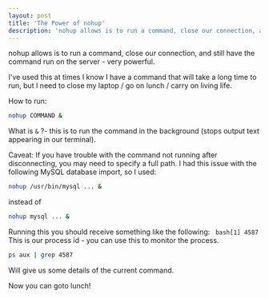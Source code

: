 ```yaml
---
layout: post
title: 'The Power of nohup'
description: 'nohup allows is to run a command, close our connection, and still have the command run on the server - very powerful.'
---
```


nohup allows is to run a command, close our connection, and still have the command run on the server - very powerful.

I've used this at times I know I have a command that will take a long time to run, but I need to close my laptop / go on lunch / carry on living life.

How to run:
``` bash
nohup COMMAND &
```

What is `&` ?- this is to run the command in the background (stops output text appearing in our terminal).

Caveat: If you have trouble with the command not running after disconnecting, you may need to specify a full path. I had this issue with the following MySQL database import, so I used:
``` bash
nohup /usr/bin/mysql ... &
```
instead of
``` bash
nohup mysql ... &
```

Running this you should receive something like the following: ``` bash[1] 4587``` This is our process id - you can use this to monitor the process.

``` bash
ps aux | grep 4587
```
Will give us some details of the current command.

Now you can goto lunch!
